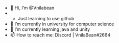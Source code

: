 - 👋 Hi, I’m @Vnilabean
- - Just learning to use github
- 👀 I’m currently in university for computer science 
- 🌱 I’m currently learning java and unity
- 📫 How to reach me: Discord | VnilaBean#2664 


